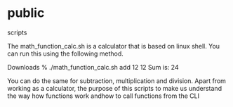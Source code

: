 # public
scripts

The math_function_calc.sh is a calculator that is based on linux shell. You can run this using the following method.

Downloads % ./math_function_calc.sh add 12 12
Sum is: 24


You can do the same for subtraction, multiplication and division. Apart from working as a calculator, the purpose of this scripts to make us understand the way how functions work andhow to call functions from the CLI
